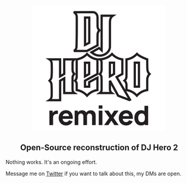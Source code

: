 <p align="center">
  <img src="Media/djhero-remixed-logo.svg" alt="DJ Hero Remixed Logo">
  <br>
  <h2 align="center"><b>Open-Source reconstruction of DJ Hero 2</b></h2>
</p>

Nothing works. It's an ongoing effort.

Message me on [Twitter](https://twitter.com/coolestcoder) if you want to talk about this, my DMs are open.